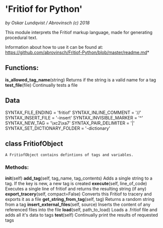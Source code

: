 # 'Fritiof for Python'
*by Oskar Lundqvist / Abrovinsch (c) 2018*

This module interprets the Fritiof markup language,
made for generating procedural text.

Information about how to use it can be found at:
https://github.com/abrovinsch/Fritiof-Python/blob/master/readme.md*

## Functions:
**is_allowed_tag_name**(string)
   Returns if the string is a valid name for a tag
**test_file**(file)
   Continually tests a file


## Data
SYNTAX_FILE_ENDING = 'fritiof'
SYNTAX_INLINE_COMMENT = '//'
SYNTAX_INSERT_FILE = '-insert'
SYNTAX_INVISIBLE_MARKER = '^'
SYNTAX_NEW_TAG = '\xc2\xa7'
SYNTAX_PAIR_DELIMITER = '|'
SYNTAX_SET_DICTIONARY_FOLDER = '-dictionary'

## class FritiofObject
   	A FritiofObject contains defintions of tags and variables.

### Methods:
   **__init__**(self)
   **add_tag**(self, tag_name, tag_contents)
      Adds a single string to a tag. If the key is new, a new tag is created
   **execute**(self, line_of_code)
      Executes a single line of fritiof and returns the resulting string (if any)
   **export_tracery**(self, compact=False)
      Converts this Fritiof to tracery and exports it as a file
   **get_string_from_tag**(self, tag)
      Returns a random string from a tag
   **insert_external_files**(self, source)
      Inserts the content of any referenced files into the file
   **load**(self, path_to_load)
      Loads a .fritiof file and adds all it's data to tags
   **test**(self)
      Continually print the results of requested tags
